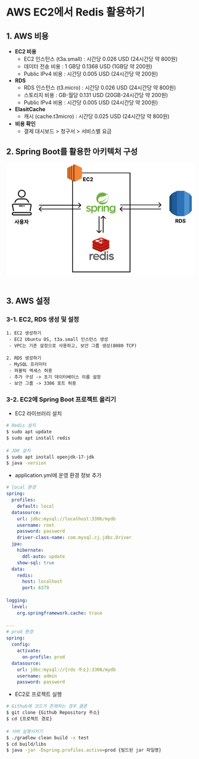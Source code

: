 # AWS EC2에서 Redis 활용하기

## 1. AWS 비용

 - __EC2 비용__
    - EC2 인스턴스 (t3a.small) : 시간당 0.026 USD (24시간당 약 800원)
    - 데이터 전송 비용 : 1 GB당 0.1368 USD (1GB당 약 200원)
    - Public IPv4 비용 : 시간당 0.005 USD (24시간당 약 200원)
 - __RDS__
    - RDS 인스턴스 (t3.micro) : 시간당 0.026 USD (24시간당 약 800원)
    - 스토리지 비용 : GB-월당 0.131 USD (20GB-24시간당 약 200원)
    - Public IPv4 비용 : 시간당 0.005 USD (24시간당 약 200원)
 - __ElasitCache__
    - 캐시 (cache.t3micro) : 시간당 0.025 USD (24시간당 약 800원)
 - __비용 확인__
    - 결제 대시보드 > 청구서 > 서비스별 요금

## 2. Spring Boot를 활용한 아키텍처 구성

<div align="center">
    <img src="./images/EC2_Architecture.PNG">
</div>
<br/>

## 3. AWS 설정

### 3-1. EC2, RDS 생성 및 설정

```
1. EC2 생성하기
 - EC2 Ubuntu OS, t3a.small 인스턴스 생성
 - VPC는 기존 설정으로 사용하고, 보안 그룹 생성(8080 TCP)

2. RDS 생성하기
 - MySQL 프리미터
 - 퍼블릭 엑세스 허용
 - 추가 구성 -> 초기 데이터베이스 이름 설정
 - 보안 그룹 -> 3306 포트 허용
```

### 3-2. EC2에 Spring Boot 프로젝트 올리기

 - EC2 라이브러리 설치
```bash
# Redis 설치
$ sudo apt update
$ sudo apt install redis

# JDK 설치
$ sudo apt install openjdk-17-jdk
$ java -version
```

 - application.yml에 운영 환경 정보 추가
```yml
# local 환경
spring:
  profiles:
    default: local
  datasource:
    url: jdbc:mysql://localhost:3306/mydb
    username: root
    password: password
    driver-class-name: com.mysql.cj.jdbc.Driver
  jpa:
    hibernate:
      ddl-auto: update
    show-sql: true
  data:
    redis:
      host: localhost
      port: 6379

logging:
  level:
    org.springframework.cache: trace 

---
# prod 환경
spring:
  config:
    activate:
      on-profile: prod
  datasource:
    url: jdbc:mysql://{rds 주소}:3306/mydb
    username: admin
    password: password
```

 - EC2로 프로젝트 실행
```bash
# Github에 코드가 존재하는 경우 클론
$ git clone {Github Repository 주소}
$ cd {프로젝트 경로}

# 서버 실행시키기
$ ./gradlew clean build -x test 
$ cd build/libs
$ java -jar -Dspring.profiles.active=prod {빌드된 jar 파일명}
```
